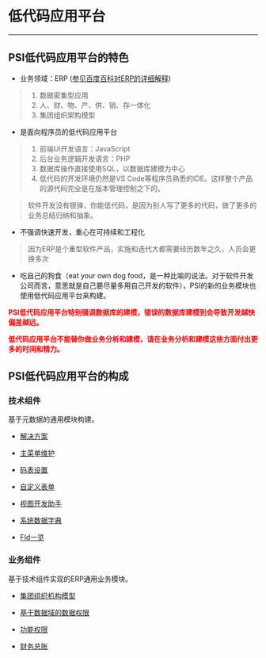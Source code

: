 # 低代码应用平台

---
## PSI低代码应用平台的特色

- 业务领域：ERP ([参见百度百科对ERP的详细解释](https://baike.baidu.com/item/%E4%BC%81%E4%B8%9A%E8%B5%84%E6%BA%90%E8%AE%A1%E5%88%92/25984))
> 1. 数据密集型应用
> 2. 人、财、物、产、供、销、存一体化
> 3. 集团组织架构模型

- 是面向程序员的低代码应用平台
> 1. 前端UI开发语言：JavaScript
> 2. 后台业务逻辑开发语言：PHP
> 3. 数据库操作直接使用SQL，以数据库建模为中心
> 4. 低代码的开发环境仍然是VS Code等程序员熟悉的IDE。这样整个产品的源代码完全是在版本管理控制之下的。

> 软件开发没有银弹，你能低代码，是因为别人写了更多的代码，做了更多的业务总结归纳和抽象。

- 不强调快速开发，重心在可持续和工程化

> 因为ERP是个重型软件产品，实施和迭代大都需要经历数年之久，人员会更换多次

- 吃自己的狗食（eat your own dog food，是一种比喻的说法。对于软件开发公司而言，意思就是自己要尽量多用自己开发的软件），PSI的新的业务模块也使用低代码应用平台来构建。

<span style='color:red'><strong>PSI低代码应用平台特别强调数据库的建模，错误的数据库建模到会导致开发越快偏差越远。</strong></span>

<span style='color:red'><strong>低代码应用平台不能替你做业务分析和建模，请在业务分析和建模这些方面付出更多的时间和精力。</strong></span>

## PSI低代码应用平台的构成

### 技术组件

基于元数据的通用模块构建。

- [解决方案](08-05.md)

- [主菜单维护](08-01.md)

- [码表设置](08-03.md)

- [自定义表单](08-06.md)

- [视图开发助手](08-04.md)

- [系统数据字典](08-02.md)

- [FId一览](08-07.md)

### 业务组件

基于技术组件实现的ERP通用业务模块。

- [集团组织机构模型](../../admin/02-01.md#组织机构)

- [基于数据域的数据权限](../../admin/02-01.md#数据域)

- [功能权限](../../admin/02-02.md)

- [财务总账](../../user/70.md)
